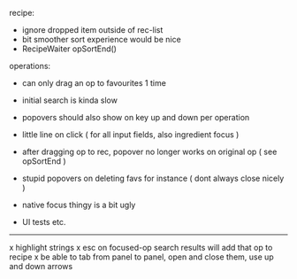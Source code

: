 recipe:
- ignore dropped item outside of rec-list
- bit smoother sort experience would be nice
- RecipeWaiter opSortEnd()

operations:
- can only drag an op to favourites 1 time
- initial search is kinda slow
- popovers should also show on key up and down per operation
- little line on click ( for all input fields, also ingredient focus )
- after dragging op to rec, popover no longer works on original op ( see opSortEnd )

- stupid popovers on deleting favs for instance ( dont always close nicely )
- native focus thingy is a bit ugly
- UI tests etc.

--------

x highlight strings
x esc on focused-op search results will add that op to recipe
x be able to tab from panel to panel, open and close them, use up and down arrows
